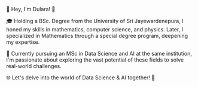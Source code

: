 👋 Hey, I'm Dulara! 🌟

🎓 Holding a BSc. Degree from the University of Sri Jayewardenepura, I honed my skills in mathematics, computer science, and physics. Later, I specialized in Mathematics through a special degree program, deepening my expertise.

🤖 Currently pursuing an MSc in Data Science and AI at the same institution, I'm passionate about exploring the vast potential of these fields to solve real-world challenges.

🌐 Let's delve into the world of Data Science & AI together! 🚀
<!---
DularaWijerathne/DularaWijerathne is a ✨ special ✨ repository because its `README.md` (this file) appears on your GitHub profile.
You can click the Preview link to take a look at your changes.
--->
